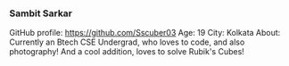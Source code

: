 ### Sambit Sarkar
GitHub profile: https://github.com/Sscuber03
Age: 19
City: Kolkata
About: Currently an Btech CSE Undergrad, who loves to code, and also photography! And a cool addition, loves to solve Rubik's Cubes!